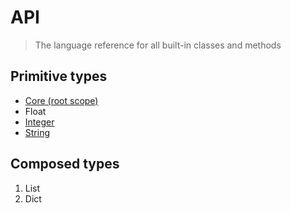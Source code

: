 # API

>The language reference for all built-in classes and methods

## Primitive types

- [Core (root scope)](/api/core)
- Float
- [Integer](/api/integer)
- [String](/api/string)

## Composed types

1. List
1. Dict
